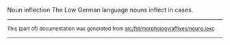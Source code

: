 Noun inflection
The Low German language nouns inflect in cases.

* * *

<small>This (part of) documentation was generated from [src/fst/morphology/affixes/nouns.lexc](https://github.com/giellalt/lang-nds/blob/main/src/fst/morphology/affixes/nouns.lexc)</small>

---

